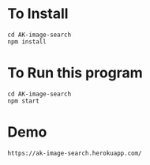 # To Install

    cd AK-image-search
    npm install


# To Run this program

	cd AK-image-search
	npm start

# Demo

    https://ak-image-search.herokuapp.com/
